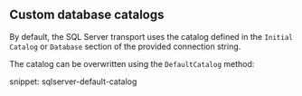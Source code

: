 ## Custom database catalogs

By default, the SQL Server transport uses the catalog defined in the `Initial Catalog` or `Database` section of the provided connection string.

The catalog can be overwritten using the `DefaultCatalog` method:

snippet: sqlserver-default-catalog
